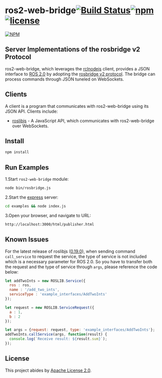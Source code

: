 # ros2-web-bridge[![Build Status](https://travis-ci.org/RobotWebTools/ros2-web-bridge.svg?branch=develop)](https://travis-ci.org/RobotWebTools/ros2-web-bridge)[![npm](https://img.shields.io/npm/dt/ros2-web-bridge.svg)](https://www.npmjs.com/package/ros2-web-bridge)[![license](https://img.shields.io/github/license/RobotWebTools/ros2-web-bridge.svg)](https://github.com/RobotWebTools/ros2-web-bridge/blob/develop/LICENSE)

[![NPM](https://nodei.co/npm/ros2-web-bridge.png)](https://nodei.co/npm/ros2-web-bridge/)

## Server Implementations of the rosbridge v2 Protocol

ros2-web-bridge, which leverages the [rclnodejs](https://github.com/RobotWebTools/rclnodejs) client, provides a JSON interface to [ROS 2.0](https://github.com/ros2/ros2/wiki) by adopting the [rosbridge v2 protocol](https://github.com/RobotWebTools/rosbridge_suite/blob/develop/ROSBRIDGE_PROTOCOL.md). The bridge can process commands through JSON tuneled on WebSockets.

## Clients

A client is a program that communicates with ros2-web-bridge using its JSON API. Clients include:

* [roslibjs](https://github.com/RobotWebTools/roslibjs) - A JavaScript API, which communicates with ros2-web-bridge over WebSockets.

## Install

```javascript
npm install
```

## Run Examples

1.Start `ros2-web-bridge` module:

```bash
node bin/rosbridge.js
```

2.Start the [express](https://www.npmjs.com/package/express) server:

```bash
cd examples && node index.js
```

3.Open your browser, and navigate to URL:

``` bash
http://localhost:3000/html/publisher.html
```

## Known Issues

For the latest release of roslibjs ([0.19.0](https://github.com/RobotWebTools/roslibjs/releases/tag/0.19.0)), when sending command `call_service` to request the service, the type of service is not included which is a necessary parameter for ROS 2.0. So you have to transfer both the request and the type of service through `args`, please reference the code below:

```JavaScript
let addTwoInts = new ROSLIB.Service({
  ros : ros,
  name : '/add_two_ints',
  serviceType : 'example_interfaces/AddTwoInts'
});

let request = new ROSLIB.ServiceRequest({
  a : 1,
  b : 2
});

let args = {request: request, type: 'example_interfaces/AddTwoInts'};
addTwoInts.callService(args, function(result) {
  console.log(`Receive result: ${result.sum}`);
});
```

## License

This project abides by [Apache License 2.0](https://github.com/RobotWebTools/ros2-web-bridge/blob/develop/LICENSE).
